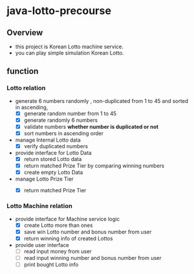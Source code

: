 # java-lotto-precourse

## Overview

- this project is Korean Lotto machine service.
- you can play simple simulation Korean Lotto.

## function

### Lotto relation

- generate 6 numbers randomly , non-duplicated from 1 to 45 and sorted in ascending,
   - [x] generate random number from 1 to 45
   - [x] generate randomly 6 numbers
   - [x] validate numbers **whether number is duplicated or not** 
   - [x] sort numbers in ascending order
- manage Internal Lotto data
   - [x] verify duplicated numbers

- provide interface for Lotto Data
   - [x] return stored Lotto data
   - [x] return matched Prize Tier by comparing winning numbers
   - [x] create empty Lotto Data

- manage Lotto Prize Tier
   - [x] return matched Prize Tier


### Lotto Machine relation

- provide interface for Machine service logic
  - [x] create Lotto more than ones
  - [x] save win Lotto number and bonus number from user
  - [x] return winning info of created Lottos

- provide user interface
  - [ ] read input money from user
  - [ ] read input winning number and bonus number from user
  - [ ] print bought Lotto info